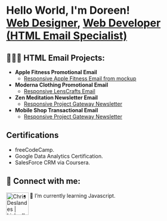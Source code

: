 <h1>Hello World, I'm Doreen! <br/><a href="https://Doreen-Guiler.github.io target=_blank">Web Designer</a>, <a href="https://www.linkedin.com/in/doreenguiler target="-blank">Web Developer (HTML Email Specialist)</a>

<h2>👩🏽‍💻 HTML Email Projects:</h2>

- <b>Apple Fitness Promotional Email</b>
  - [Responsive Apple Fitness Email from mockup](https://.github.io/Apple-Fitness-HTML-Email/)
- <b>Moderna Clothing Promotional Email</b>
  - [Responsive LensCrafts Email](https://deslandescg.github.io/LensCrafts-HTML-Email/)
- <b>Zen Meditation Newsletter Email</b>
  - [Responsive Project Gateway Newsletter](https://deslandescg.github.io/Project-Gateway-HTML-Email/)
- <b>Mobile Shop Transactional Email</b>
  - [Responsive Project Gateway Newsletter](https://deslandescg.github.io/Project-Gateway-HTML-Email/)
  
<h2>Certifications</h2>

- freeCodeCamp.
- Google Data Analytics Certification.
- SalesForce CRM via Coursera.

<h2> 🤳 Connect with me:</h2>


[<img align="left" alt="Chris Deslandes | LinkedIn" width="60px" src="https://i.ibb.co/3zn6mW3/linkedin.png" target="_blank" />][linkedin]



[linkedin]: www.linkedin.com/in/doreenguiler

- 🌱 I’m currently learning Javascript.

<!--
**joshmadakor1/joshmadakor1** is a ✨ _special_ ✨ repository because its `README.md` (this file) appears on your GitHub profile.

Here are some ideas to get you started:

- 🔭 I’m currently working on ...

- 👯 I’m looking to collaborate on ...
- 🤔 I’m looking for help with ...
- 💬 Ask me about ...
- 📫 How to reach me: ...
- 😄 Pronouns: ...
- ⚡ Fun fact: ...
-->

